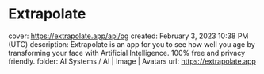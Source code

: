 # Extrapolate

cover: https://extrapolate.app/api/og
created: February 3, 2023 10:38 PM (UTC)
description: Extrapolate is an app for you to see how well you age by transforming your face with Artificial Intelligence. 100% free and privacy friendly.
folder: AI Systems / AI | Image | Avatars
url: https://extrapolate.app